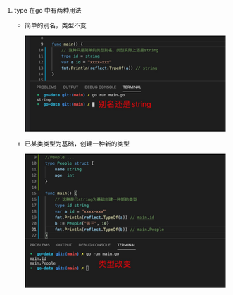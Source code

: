 1. type 在go 中有两种用法

   + 简单的别名，类型不变

      ![avatar](../assets/type-alias.jpg)

   + 已某类类型为基础，创建一种新的类型

      ![avatar](../assets/type-new.jpg)